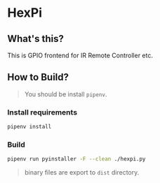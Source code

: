 HexPi
=====================================

## What's this?
This is GPIO frontend for IR Remote Controller etc.

## How to Build?
> You should be install `pipenv`.

### Install requirements
```bash
pipenv install
```

### Build
```bash
pipenv run pyinstaller -F --clean ./hexpi.py
```
> binary files are export to `dist` directory.
